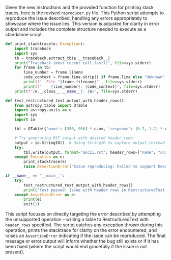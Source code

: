 Given the new instructions and the provided function for printing stack traces, here is the revised `reproducer.py` file. This Python script attempts to reproduce the issue described, handling any errors appropriately to showcase where the issue lies. This version is adjusted for clarity in error output and includes the complete structure needed to execute as a standalone script.

```python
def print_stacktrace(e: Exception):
    import traceback
    import sys
    tb = traceback.extract_tb(e.__traceback__)
    print("Traceback (most recent call last):", file=sys.stderr)
    for frame in tb:
        line_number = frame.lineno
        code_context = frame.line.strip() if frame.line else "Unknown"
        print(f'  File "{frame.filename}"', file=sys.stderr)
        print(f"    {line_number}: {code_context}", file=sys.stderr)
    print(f"{e.__class__.__name__}: {e}", file=sys.stderr)

def test_restructured_text_output_with_header_rows():
    from astropy.table import QTable
    import astropy.units as u
    import sys
    import io

    tbl = QTable({'wave': [350, 950] * u.nm, 'response': [0.7, 1.2] * u.count})

    # Try generating RST output with desired header_rows
    output = io.StringIO()  # Using StringIO to capture output instead of sys.stdout
    try:
        tbl.write(output, format="ascii.rst", header_rows=["name", "unit"])
    except Exception as e:
        print_stacktrace(e)
        raise AssertionError("Issue reproducing: Failed to support header rows in RestructuredText output.")

if __name__ == "__main__":
    try:
        test_restructured_text_output_with_header_rows()
        print("Test passed: Issue with header rows in RestructuredText output is fixed.")
    except AssertionError as e:
        print(e)
        exit(1)
```

This script focuses on directly targeting the error described by attempting the unsupported operation – writing a table to RestructuredText with `header_rows` specified. The script catches any exception thrown during this operation, prints the stacktrace for clarity on the error encountered, and raises an `AssertionError` indicating if the issue can be reproduced. The final message or error output will inform whether the bug still exists or if it has been fixed (where the script would end gracefully if the issue is not present).